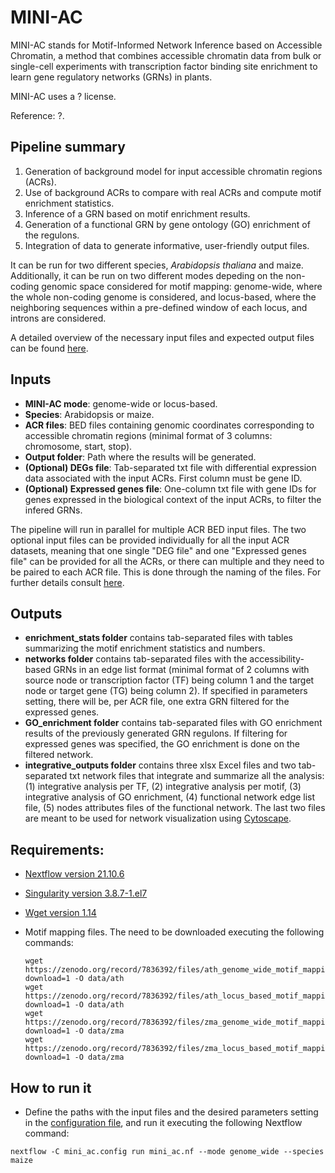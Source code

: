# MINI-AC

MINI-AC stands for Motif-Informed Network Inference based on Accessible Chromatin, a method that combines accessible chromatin data from bulk or single-cell experiments with transcription factor binding site enrichment to learn gene regulatory networks (GRNs) in plants.
  
MINI-AC uses a ? license.

Reference: ?.

## **Pipeline summary**
1. Generation of background model for input accessible chromatin regions (ACRs).
2. Use of background ACRs to compare with real ACRs and compute motif enrichment statistics.
3. Inference of a GRN based on motif enrichment results.
4. Generation of a functional GRN by gene ontology (GO) enrichment of the regulons.
5. Integration of data to generate informative, user-friendly output files.

It can be run for two different species, *Arabidopsis thaliana* and maize. Additionally, it can be run on two different modes depeding on the non-coding genomic space considered for motif mapping: genome-wide, where the whole non-coding genome is considered, and locus-based, where the neighboring sequences within a pre-defined window of each locus, and introns are considered.


A detailed overview of the necessary input files and expected output files can be found [here](example).


## **Inputs**
* **MINI-AC mode**: genome-wide or locus-based.
* **Species**: Arabidopsis or maize.
* **ACR files**: BED files containing genomic coordinates corresponding to accessible chromatin regions (minimal format of 3 columns: chromosome, start, stop).
* **Output folder**: Path where the results will be generated.
* **(Optional) DEGs file**: Tab-separated txt file with differential expression data associated with the input ACRs. First column must be gene ID.
* **(Optional) Expressed genes file**: One-column txt file with gene IDs for genes expressed in the biological context of the input ACRs, to filter the infered GRNs.

The pipeline will run in parallel for multiple ACR BED input files. The two optional input files can be provided individually for all the input ACR datasets, meaning that one single "DEG file" and one "Expressed genes file" can be provided for all the ACRs, or there can multiple and they need to be paired to each ACR file. This is done through the naming of the files. For further details consult [here](example).  

## **Outputs**
* **enrichment_stats folder** contains tab-separated files with tables summarizing the motif enrichment statistics and numbers.
* **networks folder** contains tab-separated files with the accessibility-based GRNs in an edge list format (minimal format of 2 columns with source node or transcription factor (TF) being column 1 and the target node or target gene (TG) being column 2). If specified in parameters setting, there will be, per ACR file, one extra GRN filtered for the expressed genes.
* **GO_enrichment folder** contains tab-separated files with GO enrichment results of the previously generated GRN regulons. If filtering for expressed genes was specified, the GO enrichment is done on the filtered network.
* **integrative_outputs folder** contains three xlsx Excel files and two tab-separated txt network files that integrate and summarize all the analysis: (1) integrative analysis per TF, (2) integrative analysis per motif, (3) integrative analysis of GO enrichment, (4) functional network edge list file, (5) nodes attributes files of the functional network. The last two files are meant to be used for network visualization using [Cytoscape](https://cytoscape.org/download.html).

## Requirements:

* [Nextflow version 21.10.6](https://www.nextflow.io/)
* [Singularity version 3.8.7-1.el7](https://sylabs.io/guides/3.0/user-guide/index.html)
* [Wget version 1.14](https://www.gnu.org/software/wget/)
* Motif mapping files. The need to be downloaded executing the following commands:

  ```
  wget https://zenodo.org/record/7836392/files/ath_genome_wide_motif_mappings.bed?download=1 -O data/ath
  wget https://zenodo.org/record/7836392/files/ath_locus_based_motif_mappings_5kbup_1kbdown.bed?download=1 -O data/ath
  wget https://zenodo.org/record/7836392/files/zma_genome_wide_motif_mappings.bed?download=1 -O data/zma
  wget https://zenodo.org/record/7836392/files/zma_locus_based_motif_mappings_5kbup_1kbdown.bed?download=1 -O data/zma
  ```

## How to run it

* Define the paths with the input files and the desired parameters setting in the [configuration file](docs/configuration_pipeline.md), and run it executing the following Nextflow command:

```shell
nextflow -C mini_ac.config run mini_ac.nf --mode genome_wide --species maize
```


